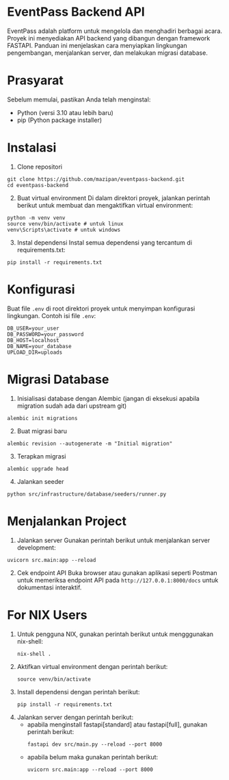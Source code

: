 # EventPass Backend API

EventPass adalah platform untuk mengelola dan menghadiri berbagai acara. Proyek ini menyediakan API backend yang dibangun dengan framework FASTAPI. Panduan ini menjelaskan cara menyiapkan lingkungan pengembangan, menjalankan server, dan melakukan migrasi database.

# Prasyarat
Sebelum memulai, pastikan Anda telah menginstal:
- Python (versi 3.10 atau lebih baru)
- pip (Python package installer)

# Instalasi

1. Clone repositori
```
git clone https://github.com/mazipan/eventpass-backend.git
cd eventpass-backend
```

2. Buat virtual environment
Di dalam direktori proyek, jalankan perintah berikut untuk membuat dan mengaktifkan virtual environment:
```
python -m venv venv
source venv/bin/activate # untuk linux
venv\Scripts\activate # untuk windows
```

3. Instal dependensi
Instal semua dependensi yang tercantum di requirements.txt:
```
pip install -r requirements.txt
```

# Konfigurasi

Buat file ```.env``` di root direktori proyek untuk menyimpan konfigurasi lingkungan. Contoh isi file ```.env```:
```
DB_USER=your_user
DB_PASSWORD=your_password
DB_HOST=localhost
DB_NAME=your_database
UPLOAD_DIR=uploads
```

# Migrasi Database

1. Inisialisasi database dengan Alembic (jangan di eksekusi apabila migration sudah ada dari upstream git)
```
alembic init migrations
```

2. Buat migrasi baru
```
alembic revision --autogenerate -m "Initial migration"
```

3. Terapkan migrasi
```
alembic upgrade head
```

4. Jalankan seeder
```
python src/infrastructure/database/seeders/runner.py
```

# Menjalankan Project
1. Jalankan server
Gunakan perintah berikut untuk menjalankan server development:
```
uvicorn src.main:app --reload
```

2. Cek endpoint API
Buka browser atau gunakan aplikasi seperti Postman untuk memeriksa endpoint API pada ```http://127.0.0.1:8000/docs``` untuk dokumentasi interaktif.


# For NIX Users
1. Untuk pengguna NIX, gunakan perintah berikut untuk mengggunakan nix-shell:
    ```
    nix-shell .
    ```
2. Aktifkan virtual environment dengan perintah berikut:
    ```
    source venv/bin/activate
    ```
3. Install dependensi dengan perintah berikut:
    ```
    pip install -r requirements.txt
    ```
3. Jalankan server dengan perintah berikut:
    - apabila menginstall fastapi[standard] atau fastapi[full], gunakan perintah berikut:
        ```
        fastapi dev src/main.py --reload --port 8000
        ```
    - apabila belum maka gunakan perintah berikut:
        ```
        uvicorn src.main:app --reload --port 8000
        ```
